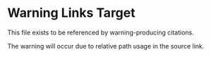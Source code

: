 # Warning Links Target

This file exists to be referenced by warning-producing citations.

The warning will occur due to relative path usage in the source link.

